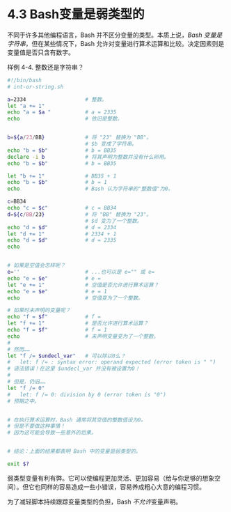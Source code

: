 # 4.3 Bash变量是弱类型的

不同于许多其他编程语言，Bash 并不区分变量的类型。本质上说，*Bash 变量是字符串*，但在某些情况下，Bash 允许对变量进行算术运算和比较。决定因素则是变量值是否只含有数字。

样例 4-4. 整数还是字符串？

```bash
#!/bin/bash
# int-or-string.sh

a=2334                   # 整数。
let "a += 1"
echo "a = $a "           # a = 2335
echo                     # 依旧是整数。


b=${a/23/BB}             # 将 "23" 替换为 "BB"。
                         # $b 变成了字符串。
echo "b = $b"            # b = BB35
declare -i b             # 将其声明为整数并没有什么卵用。
echo "b = $b"            # b = BB35

let "b += 1"             # BB35 + 1
echo "b = $b"            # b = 1
echo                     # Bash 认为字符串的"整数值"为0。

c=BB34
echo "c = $c"            # c = BB34
d=${c/BB/23}             # 将 "BB" 替换为 "23"。
                         # $d 变为了一个整数。
echo "d = $d"            # d = 2334
let "d += 1"             # 2334 + 1
echo "d = $d"            # d = 2335
echo


# 如果是空值会怎样呢？
e=''                     # ...也可以是 e="" 或 e=
echo "e = $e"            # e =
let "e += 1"             # 空值是否允许进行算术运算？
echo "e = $e"            # e = 1
echo                     # 空值变为了一个整数。

# 如果时未声明的变量呢？
echo "f = $f"            # f =
let "f += 1"             # 是否允许进行算术运算？
echo "f = $f"            # f = 1
echo                     # 未声明变量变为了一个整数。
#
# 然而……
let "f /= $undecl_var"   # 可以除以0么？
#   let: f /= : syntax error: operand expected (error token is " ")
# 语法错误！在这里 $undecl_var 并没有被设置为0！
#
# 但是，仍旧……
let "f /= 0"
#   let: f /= 0: division by 0 (error token is "0")
# 预期之中。


# 在执行算术运算时，Bash 通常将其空值的整数值设为0。
# 但是不要做这种事情！
# 因为这可能会导致一些意外的后果。


# 结论：上面的结果都表明 Bash 中的变量是弱类型的。

exit $?
```

弱类型变量有利有弊。它可以使编程更加灵活、更加容易（给与你足够的想象空间）。但它也同样的容易造成一些小错误，容易养成粗心大意的编程习惯。

为了减轻脚本持续跟踪变量类型的负担，Bash *不允许*变量声明。

